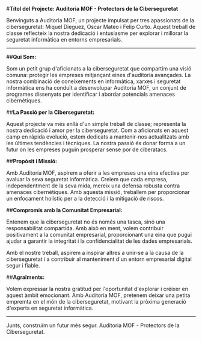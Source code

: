 #**Títol del Projecte: Auditoria MOF - Protectors de la Ciberseguretat**

Benvinguts a Auditoria MOF, un projecte impulsat per tres apassionats de la ciberseguretat: Miquel Dieguez, Oscar Mateo i Felip Curto. Aquest treball de classe reflecteix la nostra dedicació i entusiasme per explorar i millorar la seguretat informàtica en entorns empresarials.

-------------------------------------------------------------

##**Qui Som:**

Som un petit grup d'aficionats a la ciberseguretat que compartim una visió comuna: protegir les empreses mitjançant eines d'auditoria avançades. La nostra combinació de coneixements en informàtica, xarxes i seguretat informàtica ens ha conduït a desenvolupar Auditoria MOF, un conjunt de programes dissenyats per identificar i abordar potencials amenaces cibernètiques.

##**La Passió per la Ciberseguretat:**

Aquest projecte va més enllà d'un simple treball de classe; representa la nostra dedicació i amor per la ciberseguretat. Com a aficionats en aquest camp en ràpida evolució, estem dedicats a mantenir-nos actualitzats amb les últimes tendències i tècniques. La nostra passió és donar forma a un futur on les empreses puguin prosperar sense por de ciberatacs.

##**Propòsit i Missió:**

Amb Auditoria MOF, aspirem a oferir a les empreses una eina efectiva per avaluar la seva seguretat informàtica. Creiem que cada empresa, independentment de la seva mida, mereix una defensa robusta contra amenaces cibernètiques. Amb aquesta missió, treballem per proporcionar un enfocament holístic per a la detecció i la mitigació de riscos.

##**Compromís amb la Comunitat Empresarial:**

Entenem que la ciberseguretat no és només una tasca, sinó una responsabilitat compartida. Amb això en ment, volem contribuir positivament a la comunitat empresarial, proporcionant una eina que pugui ajudar a garantir la integritat i la confidencialitat de les dades empresarials.

Amb el nostre treball, aspirem a inspirar altres a unir-se a la causa de la ciberseguretat i a contribuir al manteniment d'un entorn empresarial digital segur i fiable.

##**Agraïments:**

Volem expressar la nostra gratitud per l'oportunitat d'explorar i créixer en aquest àmbit emocionant. Amb Auditoria MOF, pretenem deixar una petita empremta en el món de la ciberseguretat, motivant la pròxima generació d'experts en seguretat informàtica.

-------------------------------------------------------------

Junts, construïm un futur més segur. Auditoria MOF - Protectors de la Ciberseguretat.